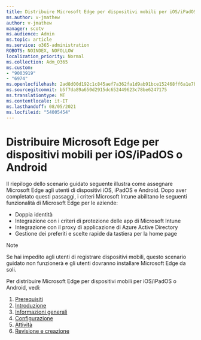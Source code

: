 ```yaml
---
title: Distribuire Microsoft Edge per dispositivi mobili per iOS/iPadOS o Android
ms.author: v-jmathew
author: v-jmathew
manager: scotv
ms.audience: Admin
ms.topic: article
ms.service: o365-administration
ROBOTS: NOINDEX, NOFOLLOW
localization_priority: Normal
ms.collection: Adm_O365
ms.custom:
- "9003919"
- "6974"
ms.openlocfilehash: 2ad8d00d192c1c845aef7a362fa1d9ab91bce152468ff6a1e7bf6ad9250eb5c1
ms.sourcegitcommit: b5f7da89a650d2915dc652449623c78be6247175
ms.translationtype: MT
ms.contentlocale: it-IT
ms.lasthandoff: 08/05/2021
ms.locfileid: "54005454"
---
```

# <a name="deploy-microsoft-edge-for-mobile-for-iosipados-or-android"></a>Distribuire Microsoft Edge per dispositivi mobili per iOS/iPadOS o Android

Il riepilogo dello scenario guidato seguente illustra come assegnare Microsoft Edge agli utenti di dispositivi iOS, iPadOS e Android. Dopo aver completato questi passaggi, i criteri Microsoft Intune abilitano le seguenti funzionalità di Microsoft Edge per le aziende:

- Doppia identità
- Integrazione con i criteri di protezione delle app di Microsoft Intune
- Integrazione con il proxy di applicazione di Azure Active Directory
- Gestione dei preferiti e scelte rapide da tastiera per la home page

> [!NOTE]
> Se hai impedito agli utenti di registrare dispositivi mobili, questo scenario guidato non funzionerà e gli utenti dovranno installare Microsoft Edge da soli.

Per distribuire Microsoft Edge per dispositivi mobili per iOS/iPadOS o Android, vedi:

1. [Prerequisiti](https://go.microsoft.com/fwlink/?linkid=2133027)
2. [Introduzione](https://go.microsoft.com/fwlink/?linkid=2133520)
3. [Informazioni generali](https://go.microsoft.com/fwlink/?linkid=2133421)
4. [Configurazione](https://go.microsoft.com/fwlink/?linkid=2133521)
5. [Attività](https://go.microsoft.com/fwlink/?linkid=2132869)
6. [Revisione e creazione](https://go.microsoft.com/fwlink/?linkid=2133522)
